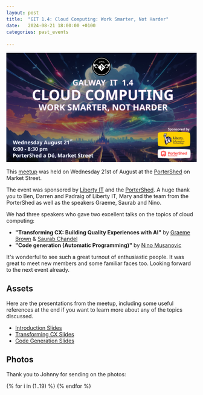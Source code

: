 ```yaml
---
layout: post
title:  "GIT 1.4: Cloud Computing: Work Smarter, Not Harder"
date:   2024-08-21 18:00:00 +0100
categories: past_events

---
```

![GIT 1.4: Cloud Computing: Work Smarter, Not Harder](/assets/1.4/poster.png)

This [meetup](https://www.meetup.com/galway-information-technology/events/302439331/) was held on Wednesday 21st of August at the [PorterShed](https://www.google.com/maps/place/PorterShed/@53.2734788,-9.0534656,17z/data=!3m1!4b1!4m6!3m5!1s0x485b96e5c4af853f:0x3535a8060a8c257d!8m2!3d53.2734788!4d-9.0534656!16s%2Fg%2F11c0xpjshy?entry=ttu) on Market Street.


The event was sponsored by [Liberty IT](https://www.liberty-it.ie/careers/career-opportunities) and the [PorterShed](https://portershed.com/). A huge thank you to Ben, Darren and Padraig of Liberty IT, Mary and the team from the PorterShed as well as the speakers Graeme, Saurab and Nino.


We had three speakers who gave two excellent talks on the topics of cloud computing:

- **"Transforming CX: Building Quality Experiences with AI"** by [Graeme Brown](https://www.linkedin.com/in/graeme-richard-james-brown/) & [Saurab Chandel](https://www.linkedin.com/in/saurab-chandel-6b16a91a/)
- **"Code generation (Automatic Programming)"** by [Nino Musanovic](https://www.linkedin.com/in/ninomusanovic/)


It's wonderful to see such a great turnout of enthusiastic people. It was great to meet new members and some familiar faces too. Looking forward to the next event already.

## Assets

Here are the presentations from the meetup, including some useful references at the end if you want to learn more about any of the topics discussed.

- [Introduction Slides](/assets/1.4/intro.pptx)
- [Transforming CX Slides](/assets/1.4/transforming_cx.pdf)
- [Code Generation Slides](/assets/1.4/code_generation.pptx)

## Photos 

Thank you to Johnny for sending on the photos:


<!-- https://nanogallery2.nanostudio.org/ -->
<div id="nanogallery2" data-nanogallery2='{
	"itemsBaseURL": "/assets/1.4/photos/",
    "thumbnailHeight": 240,
    "thumbnailWidth":  "auto"   
  }'>
  {% for i in (1..19) %}
    <a href="{{i}}.jpeg" data-ngthumb="{{i}}.jpeg"></a>
  {% endfor %}
</div>
